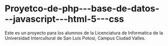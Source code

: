 # Proyetco-de-php---base-de-datos---javascript---html-5---css
Este es un proyecto para los alumnos de la Licenciatura de Informatica de la Universidad Intercultural de San Luis Potosi, Campus Ciudad Valles.
